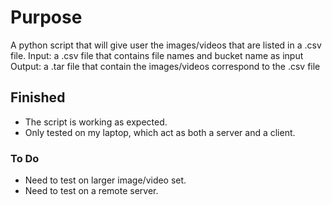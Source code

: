 # **Purpose**
A python script that will give user the images/videos that are listed in a .csv file.
Input: a .csv file that contains file names and bucket name as input
Output: a .tar file that contain the images/videos correspond to the .csv file
## **Finished**
* The script is working as expected.
* Only tested on my laptop, which act as both a server and a client.
### **To Do**
* Need to test on larger image/video set.
* Need to test on a remote server.
